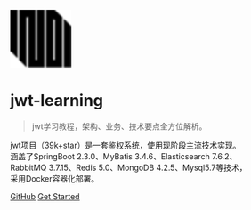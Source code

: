 ![logo](images/mall.svg)

# jwt-learning

> jwt学习教程，架构、业务、技术要点全方位解析。

jwt项目（39k+star）是一套鉴权系统，使用现阶段主流技术实现。  
涵盖了SpringBoot 2.3.0、MyBatis 3.4.6、Elasticsearch 7.6.2、  
RabbitMQ 3.7.15、Redis 5.0、MongoDB 4.2.5、Mysql5.7等技术，  
采用Docker容器化部署。

[GitHub](https://github.com/dabaoqiang/dabaoqiang-jwt-demo)
[Get Started](README.md)